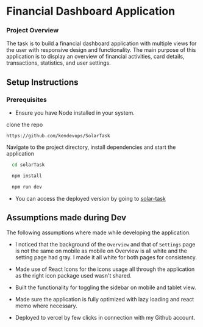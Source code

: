 # Financial Dashboard Application

### Project Overview

The task is to build a financial dashboard application with multiple views for the
user with responsive design and functionality. The main purpose of this application is to display
an overview of financial activities, card details, transactions, statistics, and user settings.

## Setup Instructions

### Prerequisites
- Ensure you have Node installed in your system.

clone the repo 
```
https://github.com/kendevops/SolarTask
```
Navigate to the project directory, install dependencies and start the application
```bash
  cd solarTask

  npm install

  npm run dev
```
- You can access the deployed version by going to [solar-task](https://solar-task.vercel.app/)



## Assumptions made during Dev

The following assumptions where made while developing the application.

- I noticed that the background of the `Overview` and that of `Settings` page is not the same on mobile as mobile on Overview is all white and the setting page had gray. I made it all white for both pages for consistency.

- Made use of React Icons for the icons usage all through the application as the right icon package used wasn't shared.

- Built the functionality for toggling the sidebar on mobile and tablet view.

- Made sure the application is fully optimized with lazy loading and react memo where necessary.

- Deployed to vercel by few clicks in connection with my Github account.

